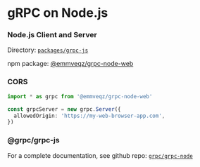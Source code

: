 # gRPC on Node.js

### Node.js Client and Server

Directory: [`packages/grpc-js`](./packages/grpc-js)

npm package: [@emmveqz/grpc-node-web](https://www.npmjs.com/package/@emmveqz/grpc-node-web)

### CORS

```typescript
import * as grpc from '@emmveqz/grpc-node-web'

const grpcServer = new grpc.Server({
  allowedOrigin: 'https://my-web-browser-app.com',
})
```

### @grpc/grpc-js

For a complete documentation, see github repo: [`grpc/grpc-node`](https://github.com/grpc/grpc-node/tree/master/README.md)
